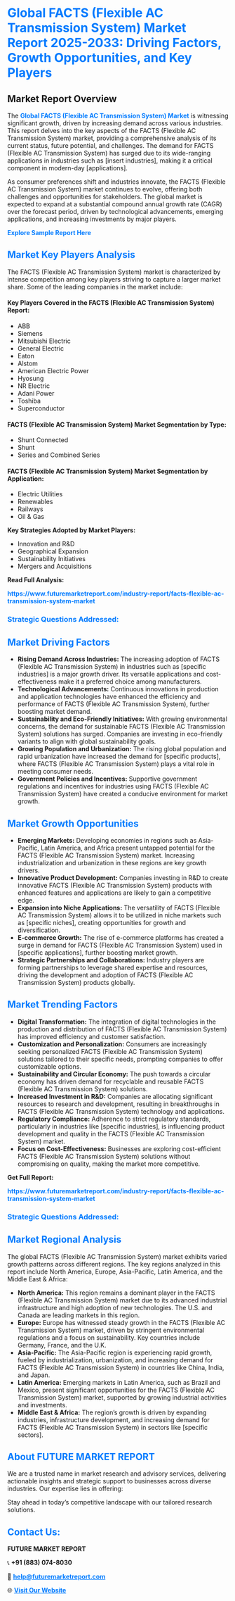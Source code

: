 <h1 style="color: #007BFF;">Global FACTS (Flexible AC Transmission System) Market Report 2025-2033: Driving Factors, Growth Opportunities, and Key Players</h1>

<section id="overview">
<h2>Market Report Overview</h2>
<p>The <a href="https://www.futuremarketreport.com/industry-report/facts-flexible-ac-transmission-system-market" style="color: #007BFF; text-decoration: none;"><strong>Global FACTS (Flexible AC Transmission System) Market</strong></a> is witnessing significant growth, driven by increasing demand across various industries. This report delves into the key aspects of the FACTS (Flexible AC Transmission System) market, providing a comprehensive analysis of its current status, future potential, and challenges. The demand for FACTS (Flexible AC Transmission System) has surged due to its wide-ranging applications in industries such as [insert industries], making it a critical component in modern-day [applications].</p>
<p>As consumer preferences shift and industries innovate, the FACTS (Flexible AC Transmission System) market continues to evolve, offering both challenges and opportunities for stakeholders. The global market is expected to expand at a substantial compound annual growth rate (CAGR) over the forecast period, driven by technological advancements, emerging applications, and increasing investments by major players.</p>
</section>

<section id="overview">
<p><a href="https://www.futuremarketreport.com/request-sample/reportId=61557" style="color: #007BFF; text-decoration: none;"><strong>Explore Sample Report Here</strong></a></p>
</section>

<section id="key-players">
<h2 style="color: #007BFF;">Market Key Players Analysis</h2>
<p>The FACTS (Flexible AC Transmission System) market is characterized by intense competition among key players striving to capture a larger market share. Some of the leading companies in the market include:</p>
<h4>Key Players Covered in the FACTS (Flexible AC Transmission System) Report:</h4>
<ul><li>ABB</li><li>Siemens</li><li>Mitsubishi Electric</li><li>General Electric</li><li>Eaton</li><li>Alstom</li><li>American Electric Power</li><li>Hyosung</li><li>NR Electric</li><li>Adani Power</li><li>Toshiba</li><li>Superconductor</li></ul>
<h4>FACTS (Flexible AC Transmission System) Market Segmentation by Type:</h4>
<ul><li>Shunt Connected</li><li>Shunt</li><li>Series and Combined Series</li></ul>

<h4>FACTS (Flexible AC Transmission System) Market Segmentation by Application:</h4>
<ul><li>Electric Utilities</li><li>Renewables</li><li>Railways</li><li>Oil &amp; Gas</li></ul>
<p><strong>Key Strategies Adopted by Market Players:</strong></p>
<ul>
<li>Innovation and R&D</li>
<li>Geographical Expansion</li>
<li>Sustainability Initiatives</li>
<li>Mergers and Acquisitions</li>
</ul>
</section>

<section>
<p><strong>Read Full Analysis: </strong></p><a href="https://www.futuremarketreport.com/industry-report/facts-flexible-ac-transmission-system-market" style="color: #007BFF; text-decoration: none;"><strong>https://www.futuremarketreport.com/industry-report/facts-flexible-ac-transmission-system-market</strong></a>
<h3 style="color: #007BFF;">Strategic Questions Addressed:</h3>
</section>

<section id="driving-factors">
<h2 style="color: #007BFF;">Market Driving Factors</h2>
<ul>
<li><strong>Rising Demand Across Industries:</strong> The increasing adoption of FACTS (Flexible AC Transmission System) in industries such as [specific industries] is a major growth driver. Its versatile applications and cost-effectiveness make it a preferred choice among manufacturers.</li>
<li><strong>Technological Advancements:</strong> Continuous innovations in production and application technologies have enhanced the efficiency and performance of FACTS (Flexible AC Transmission System), further boosting market demand.</li>
<li><strong>Sustainability and Eco-Friendly Initiatives:</strong> With growing environmental concerns, the demand for sustainable FACTS (Flexible AC Transmission System) solutions has surged. Companies are investing in eco-friendly variants to align with global sustainability goals.</li>
<li><strong>Growing Population and Urbanization:</strong> The rising global population and rapid urbanization have increased the demand for [specific products], where FACTS (Flexible AC Transmission System) plays a vital role in meeting consumer needs.</li>
<li><strong>Government Policies and Incentives:</strong> Supportive government regulations and incentives for industries using FACTS (Flexible AC Transmission System) have created a conducive environment for market growth.</li>
</ul>
</section>

<section id="growth-opportunities">
<h2 style="color: #007BFF;">Market Growth Opportunities</h2>
<ul>
<li><strong>Emerging Markets:</strong> Developing economies in regions such as Asia-Pacific, Latin America, and Africa present untapped potential for the FACTS (Flexible AC Transmission System) market. Increasing industrialization and urbanization in these regions are key growth drivers.</li>
<li><strong>Innovative Product Development:</strong> Companies investing in R&D to create innovative FACTS (Flexible AC Transmission System) products with enhanced features and applications are likely to gain a competitive edge.</li>
<li><strong>Expansion into Niche Applications:</strong> The versatility of FACTS (Flexible AC Transmission System) allows it to be utilized in niche markets such as [specific niches], creating opportunities for growth and diversification.</li>
<li><strong>E-commerce Growth:</strong> The rise of e-commerce platforms has created a surge in demand for FACTS (Flexible AC Transmission System) used in [specific applications], further boosting market growth.</li>
<li><strong>Strategic Partnerships and Collaborations:</strong> Industry players are forming partnerships to leverage shared expertise and resources, driving the development and adoption of FACTS (Flexible AC Transmission System) products globally.</li>
</ul>
</section>

<section id="trending-factors">
<h2 style="color: #007BFF;">Market Trending Factors</h2>
<ul>
<li><strong>Digital Transformation:</strong> The integration of digital technologies in the production and distribution of FACTS (Flexible AC Transmission System) has improved efficiency and customer satisfaction.</li>
<li><strong>Customization and Personalization:</strong> Consumers are increasingly seeking personalized FACTS (Flexible AC Transmission System) solutions tailored to their specific needs, prompting companies to offer customizable options.</li>
<li><strong>Sustainability and Circular Economy:</strong> The push towards a circular economy has driven demand for recyclable and reusable FACTS (Flexible AC Transmission System) solutions.</li>
<li><strong>Increased Investment in R&D:</strong> Companies are allocating significant resources to research and development, resulting in breakthroughs in FACTS (Flexible AC Transmission System) technology and applications.</li>
<li><strong>Regulatory Compliance:</strong> Adherence to strict regulatory standards, particularly in industries like [specific industries], is influencing product development and quality in the FACTS (Flexible AC Transmission System) market.</li>
<li><strong>Focus on Cost-Effectiveness:</strong> Businesses are exploring cost-efficient FACTS (Flexible AC Transmission System) solutions without compromising on quality, making the market more competitive.</li>
</ul>
</section>

<section>
<p><strong>Get Full Report: </strong></p><a href="https://www.futuremarketreport.com/industry-report/facts-flexible-ac-transmission-system-market" style="color: #007BFF; text-decoration: none;"><strong>https://www.futuremarketreport.com/industry-report/facts-flexible-ac-transmission-system-market</strong></a>
<h3 style="color: #007BFF;">Strategic Questions Addressed:</h3>
</section>


<section id="regional-analysis">
<h2 style="color: #007BFF;">Market Regional Analysis</h2>
<p>The global FACTS (Flexible AC Transmission System) market exhibits varied growth patterns across different regions. The key regions analyzed in this report include North America, Europe, Asia-Pacific, Latin America, and the Middle East & Africa:</p>
<ul>
<li><strong>North America:</strong> This region remains a dominant player in the FACTS (Flexible AC Transmission System) market due to its advanced industrial infrastructure and high adoption of new technologies. The U.S. and Canada are leading markets in this region.</li>
<li><strong>Europe:</strong> Europe has witnessed steady growth in the FACTS (Flexible AC Transmission System) market, driven by stringent environmental regulations and a focus on sustainability. Key countries include Germany, France, and the U.K.</li>
<li><strong>Asia-Pacific:</strong> The Asia-Pacific region is experiencing rapid growth, fueled by industrialization, urbanization, and increasing demand for FACTS (Flexible AC Transmission System) in countries like China, India, and Japan.</li>
<li><strong>Latin America:</strong> Emerging markets in Latin America, such as Brazil and Mexico, present significant opportunities for the FACTS (Flexible AC Transmission System) market, supported by growing industrial activities and investments.</li>
<li><strong>Middle East & Africa:</strong> The region’s growth is driven by expanding industries, infrastructure development, and increasing demand for FACTS (Flexible AC Transmission System) in sectors like [specific sectors].</li>
</ul>
</section>

<footer>
<h2 style="color: #007BFF;">About FUTURE MARKET REPORT</h2>
<p>We are a trusted name in market research and advisory services, delivering actionable insights and strategic support to businesses across diverse industries. Our expertise lies in offering:</p>

<p>Stay ahead in today’s competitive landscape with our tailored research solutions.</p>

<h2 style="color: #007BFF;">Contact Us:</h2>
<p><strong>FUTURE MARKET REPORT</strong></p>
<p>📞 <strong>+91 (883) 074-8030</strong></p>
<p>📧 <strong><a href="mailto:help@futuremarketreport.com" style="color: #007BFF;">help@futuremarketreport.com</a></strong></p>
<p>🌐 <strong><a href="https://www.futuremarketreport.com/" style="color: #007BFF;">Visit Our Website</a></strong></p>
</footer>